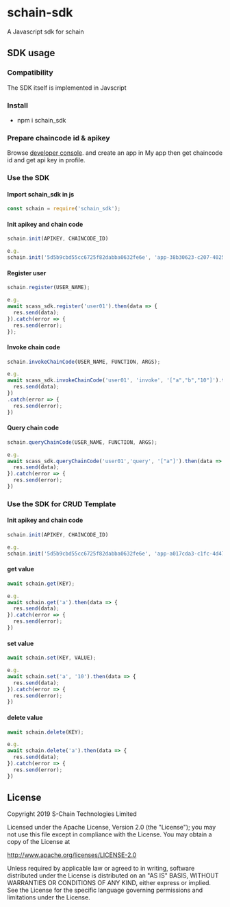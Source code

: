 # schain-sdk

A Javascript sdk for schain

## SDK usage
### Compatibility
The SDK itself is implemented in Javscript

### Install
* npm i schain_sdk

### Prepare chaincode id & apikey
Browse [developer console](http://ec2-13-231-26-144.ap-northeast-1.compute.amazonaws.com/). and create an app in My app then get chaincode id and get api key in profile.

### Use the SDK

#### Import schain_sdk in js
```javascript
const schain = require('schain_sdk');
```
#### Init apikey and chain code
```javascript
schain.init(APIKEY, CHAINCODE_ID)

e.g.
schain.init('5d5b9cbd55cc6725f82dabba0632fe6e', 'app-38b30623-c207-4025-8c80-69df51f822c2')
```
#### Register user
```javascript
schain.register(USER_NAME);

e.g.
await scass_sdk.register('user01').then(data => {
  res.send(data);
}).catch(error => {
  res.send(error);
});
```
#### Invoke chain code
```javascript
schain.invokeChainCode(USER_NAME, FUNCTION, ARGS);

e.g.
await scass_sdk.invokeChainCode('user01', 'invoke', '["a","b","10"]').then(data => {
  res.send(data);
})
.catch(error => {
  res.send(error);
})
```
#### Query chain code
```javascript
schain.queryChainCode(USER_NAME, FUNCTION, ARGS);

e.g.
await scass_sdk.queryChainCode('user01','query', '["a"]').then(data => {
  res.send(data);
}).catch(error => {
  res.send(error);
})
```

### Use the SDK for CRUD Template

#### Init apikey and chain code
```javascript
schain.init(APIKEY, CHAINCODE_ID)

e.g.
schain.init('5d5b9cbd55cc6725f82dabba0632fe6e', 'app-a017cda3-c1fc-4d47-9b9b-bbe3ac32969c')
```
#### get value
```javascript
await schain.get(KEY);

e.g.
await schain.get('a').then(data => {
  res.send(data);
}).catch(error => {
  res.send(error);
})
```
#### set value
```javascript
await schain.set(KEY, VALUE);

e.g.
await schain.set('a', '10').then(data => {
  res.send(data);
}).catch(error => {
  res.send(error);
})
```
#### delete value
```javascript
await schain.delete(KEY);

e.g.
await schain.delete('a').then(data => {
  res.send(data);
}).catch(error => {
  res.send(error);
})
```

## License
Copyright 2019 S-Chain Technologies Limited

Licensed under the Apache License, Version 2.0 (the "License");
you may not use this file except in compliance with the License.
You may obtain a copy of the License at

http://www.apache.org/licenses/LICENSE-2.0

Unless required by applicable law or agreed to in writing, software
distributed under the License is distributed on an "AS IS" BASIS,
WITHOUT WARRANTIES OR CONDITIONS OF ANY KIND, either express or implied.
See the License for the specific language governing permissions and
limitations under the License.
